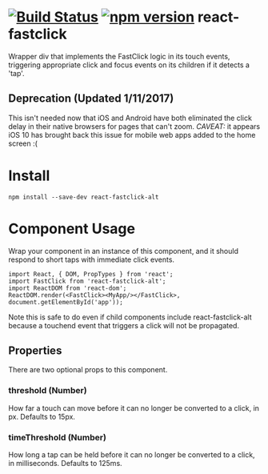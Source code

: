 # [![Build Status](https://travis-ci.org/moodysalem/react-fastclick.svg)](https://travis-ci.org/moodysalem/react-fastclick) [![npm version](https://img.shields.io/npm/v/react-fastclick-alt.svg)](https://www.npmjs.com/package/react-fastclick-alt) react-fastclick

Wrapper div that implements the FastClick logic in its touch events, triggering appropriate click and focus events on
its children if it detects a 'tap'.

## Deprecation (Updated 1/11/2017)
This isn't needed now that iOS and Android have both eliminated the click delay in their native browsers for pages that can't zoom.
_CAVEAT:_ it appears iOS 10 has brought back this issue for mobile web apps added to the home screen :(

# Install

    npm install --save-dev react-fastclick-alt

# Component Usage
Wrap your component in an instance of this component, and it should respond to short taps with immediate click
events.

    import React, { DOM, PropTypes } from 'react';
    import FastClick from 'react-fastclick-alt';
    import ReactDOM from 'react-dom';
    ReactDOM.render(<FastClick><MyApp/></FastClick>, document.getElementById('app'));
    
Note this is safe to do even if child components include react-fastclick-alt because a touchend event that triggers
a click will not be propagated.

## Properties
There are two optional props to this component.

### threshold (Number)
How far a touch can move before it can no longer be converted to a click, in px. Defaults to 15px.


### timeThreshold (Number)
How long a tap can be held before it can no longer be converted to a click, in milliseconds. Defaults to 125ms.
